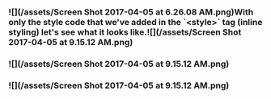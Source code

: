 ### ![](/assets/Screen Shot 2017-04-05 at 6.26.08 AM.png)With only the style code that we've added in the \`&lt;style&gt;\` tag \(inline styling\) let's see what it looks like.![](/assets/Screen Shot 2017-04-05 at 9.15.12 AM.png)

### ![](/assets/Screen Shot 2017-04-05 at 9.15.12 AM.png)

### ![](/assets/Screen Shot 2017-04-05 at 9.15.12 AM.png)




